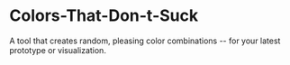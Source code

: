Colors-That-Don-t-Suck
======================

A tool that creates random, pleasing color combinations -- for your latest prototype or visualization.
